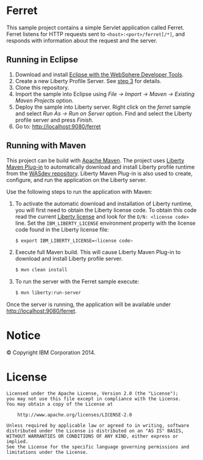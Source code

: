 Ferret
======

This sample project contains a simple Servlet application called Ferret. Ferret listens for HTTP requests sent to `<host>:<port>/ferret[/*]`, and responds with information about the request and the server.

## Running in Eclipse

1. Download and install [Eclipse with the WebSphere Developer Tools](https://developer.ibm.com/wasdev/downloads/liberty-profile-using-eclipse/).
2. Create a new Liberty Profile Server. See [step 3](https://developer.ibm.com/wasdev/downloads/liberty-profile-using-eclipse/) for details.
3. Clone this repository.
4. Import the sample into Eclipse using *File -> Import -> Maven -> Existing Maven Projects* option.
5. Deploy the sample into Liberty server. Right click on the *ferret* sample and select *Run As -> Run on Server* option. Find and select the Liberty profile server and press *Finish*. 
6. Go to: [http://localhost:9080/ferret](http://localhost:9080/ferret)

## Running with Maven

This project can be build with [Apache Maven](http://maven.apache.org/). The project uses [Liberty Maven Plug-in](https://github.com/WASdev/ci.maven) to automatically download and install Liberty profile runtime from the [WASdev repository](https://developer.ibm.com/wasdev/downloads/). Liberty Maven Plug-in is also used to create, configure, and run the application on the Liberty server. 

Use the following steps to run the application with Maven:

1. To activate the automatic download and installation of Liberty runtime, you will first need to obtain the Liberty license code. To obtain this code read the current [Liberty license](http://public.dhe.ibm.com/ibmdl/export/pub/software/websphere/wasdev/downloads/wlp/8.5.5.2/lafiles/runtime//en.html) and look for the `D/N: <license code>` line. Set the `IBM_LIBERTY_LICENSE` environment property with the license code found in the Liberty license file:
    ```bash
    $ export IBM_LIBERTY_LICENSE=<license code>
    ```

2. Execute full Maven build. This will cause Liberty Maven Plug-in to download and install Liberty profile server.
    ```bash
    $ mvn clean install
    ```

3. To run the server with the Ferret sample execute:
    ```bash
    $ mvn liberty:run-server
    ```

Once the server is running, the application will be available under [http://localhost:9080/ferret](http://localhost:9080/ferret).

# Notice

© Copyright IBM Corporation 2014.

# License

```text
Licensed under the Apache License, Version 2.0 (the "License");
you may not use this file except in compliance with the License.
You may obtain a copy of the License at

    http://www.apache.org/licenses/LICENSE-2.0

Unless required by applicable law or agreed to in writing, software
distributed under the License is distributed on an "AS IS" BASIS,
WITHOUT WARRANTIES OR CONDITIONS OF ANY KIND, either express or implied.
See the License for the specific language governing permissions and
limitations under the License.
````
